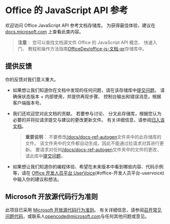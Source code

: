 # <a name="office-javascript-api-reference"></a>Office 的 JavaScript API 参考

欢迎访问 Office JavaScript API 参考文档存储库。 为获得最佳体验，建议在 [docs.microsoft.com](https://docs.microsoft.com/javascript/api/overview/office?view=office-js) 上查看此类内容。

> **注意**： 您可以查找文档源文件 Office 的 JavaScript API 概念、 快速入门、 教程和操作方法指南[OfficeDev/office-js-文档-pr](https://github.com/OfficeDev/office-js-docs-pr)存储库中。

## <a name="give-us-your-feedback"></a>提供反馈

你的反馈对我们意义重大。 

* 如果想让我们知道你在文档中发现的任何问题，请在该存储库中[提交问题](https://github.com/OfficeDev/office-js-docs-reference/issues)。 请确保状态版本 + 内部使用，并提供再现步骤、 控制台输出和错误消息，根据客户端版本号。 

* 我们还欢迎您对此文档的贡献。 若要参与讨论、 分叉此存储库，根据您认为必要的并将拉请求提交与建议的更改更新文件。 有关详细信息，请参阅[归入该文档](Contributing.md)。 

    > **重要说明**： 不要修改[/docs/docs-ref-autogen](https://github.com/OfficeDev/office-js-docs-reference/tree/master/docs/docs-ref-autogen)文件夹中的此存储库的文件。 该文件夹中的文件都自动生成，因此不能通过拉请求对其进行更新。 要请求对任何[/docs/docs-ref-autogen](https://github.com/OfficeDev/office-js-docs-reference/tree/master/docs/docs-ref-autogen)文件夹中的文件的更改，请此库中[提交问题](https://github.com/OfficeDev/office-js-docs-reference/issues)。

* 如果想让我们知道你的编程体验、希望在未来版本中看到哪些内容、代码示例等，请在 [Office 开发人员平台 UserVoice](https://officespdev.uservoice.com/)(#office-开发人员平台-uservoice) 中输入你的建议和想法。


## <a name="microsoft-open-source-code-of-conduct"></a>Microsoft 开放源代码行为准则

此项目已采用 [Microsoft 开放源代码行为准则](https://opensource.microsoft.com/codeofconduct/)。
有关详细信息，请参阅[召开常见问题代码](https://opensource.microsoft.com/codeofconduct/faq/)，或联系人[opencode@microsoft.com](mailto:opencode@microsoft.com)与任何其他问题或意见。

